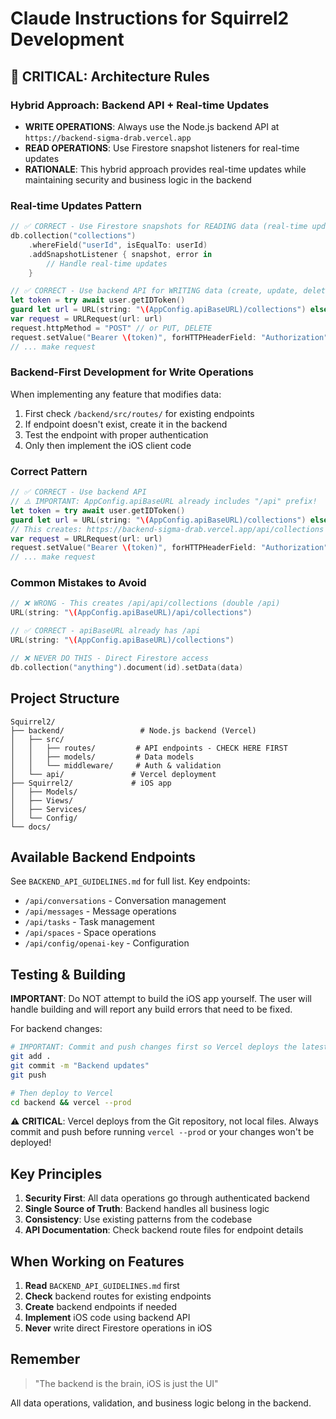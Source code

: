 # Claude Instructions for Squirrel2 Development

## 🚨 CRITICAL: Architecture Rules

### Hybrid Approach: Backend API + Real-time Updates
- **WRITE OPERATIONS**: Always use the Node.js backend API at `https://backend-sigma-drab.vercel.app`
- **READ OPERATIONS**: Use Firestore snapshot listeners for real-time updates
- **RATIONALE**: This hybrid approach provides real-time updates while maintaining security and business logic in the backend

### Real-time Updates Pattern
```swift
// ✅ CORRECT - Use Firestore snapshots for READING data (real-time updates)
db.collection("collections")
    .whereField("userId", isEqualTo: userId)
    .addSnapshotListener { snapshot, error in
        // Handle real-time updates
    }

// ✅ CORRECT - Use backend API for WRITING data (create, update, delete)
let token = try await user.getIDToken()
guard let url = URL(string: "\(AppConfig.apiBaseURL)/collections") else { return }
var request = URLRequest(url: url)
request.httpMethod = "POST" // or PUT, DELETE
request.setValue("Bearer \(token)", forHTTPHeaderField: "Authorization")
// ... make request
```

### Backend-First Development for Write Operations
When implementing any feature that modifies data:
1. First check `/backend/src/routes/` for existing endpoints
2. If endpoint doesn't exist, create it in the backend
3. Test the endpoint with proper authentication
4. Only then implement the iOS client code

### Correct Pattern
```swift
// ✅ CORRECT - Use backend API
// ⚠️ IMPORTANT: AppConfig.apiBaseURL already includes "/api" prefix!
let token = try await user.getIDToken()
guard let url = URL(string: "\(AppConfig.apiBaseURL)/collections") else { return }
// This creates: https://backend-sigma-drab.vercel.app/api/collections
var request = URLRequest(url: url)
request.setValue("Bearer \(token)", forHTTPHeaderField: "Authorization")
// ... make request
```

### Common Mistakes to Avoid
```swift
// ❌ WRONG - This creates /api/api/collections (double /api)
URL(string: "\(AppConfig.apiBaseURL)/api/collections")

// ✅ CORRECT - apiBaseURL already has /api
URL(string: "\(AppConfig.apiBaseURL)/collections")

// ❌ NEVER DO THIS - Direct Firestore access
db.collection("anything").document(id).setData(data)
```

## Project Structure

```
Squirrel2/
├── backend/                 # Node.js backend (Vercel)
│   ├── src/
│   │   ├── routes/         # API endpoints - CHECK HERE FIRST
│   │   ├── models/         # Data models
│   │   └── middleware/     # Auth & validation
│   └── api/               # Vercel deployment
├── Squirrel2/             # iOS app
│   ├── Models/
│   ├── Views/
│   ├── Services/
│   └── Config/
└── docs/
```

## Available Backend Endpoints

See `BACKEND_API_GUIDELINES.md` for full list. Key endpoints:
- `/api/conversations` - Conversation management
- `/api/messages` - Message operations
- `/api/tasks` - Task management
- `/api/spaces` - Space operations
- `/api/config/openai-key` - Configuration

## Testing & Building

**IMPORTANT**: Do NOT attempt to build the iOS app yourself. The user will handle building and will report any build errors that need to be fixed.

For backend changes:
```bash
# IMPORTANT: Commit and push changes first so Vercel deploys the latest code!
git add .
git commit -m "Backend updates"
git push

# Then deploy to Vercel
cd backend && vercel --prod
```

⚠️ **CRITICAL**: Vercel deploys from the Git repository, not local files. Always commit and push before running `vercel --prod` or your changes won't be deployed!

## Key Principles

1. **Security First**: All data operations go through authenticated backend
2. **Single Source of Truth**: Backend handles all business logic
3. **Consistency**: Use existing patterns from the codebase
4. **API Documentation**: Check backend route files for endpoint details

## When Working on Features

1. **Read** `BACKEND_API_GUIDELINES.md` first
2. **Check** backend routes for existing endpoints
3. **Create** backend endpoints if needed
4. **Implement** iOS code using backend API
5. **Never** write direct Firestore operations in iOS

## Remember

> "The backend is the brain, iOS is just the UI"

All data operations, validation, and business logic belong in the backend.